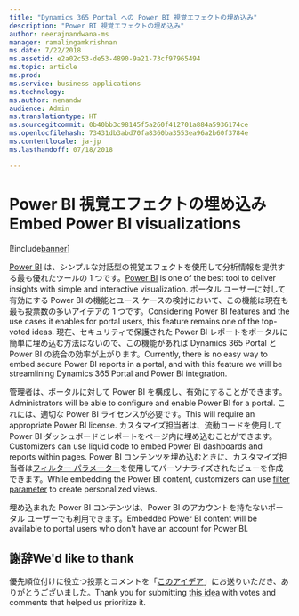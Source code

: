 ```yaml
---
title: "Dynamics 365 Portal への Power BI 視覚エフェクトの埋め込み"
description: "Power BI 視覚エフェクトの埋め込み"
author: neerajnandwana-ms
manager: ramalingamkrishnan
ms.date: 7/22/2018
ms.assetid: e2a02c53-de53-4890-9a21-73cf97965494
ms.topic: article
ms.prod: 
ms.service: business-applications
ms.technology: 
ms.author: nenandw
audience: Admin
ms.translationtype: HT
ms.sourcegitcommit: 0b40bb3c98145f5a260f412701a884a5936174ce
ms.openlocfilehash: 73431db3abd70fa8360ba3553ea96a2b60f3784e
ms.contentlocale: ja-jp
ms.lasthandoff: 07/18/2018

---
```

#  <a name="embed-power-bi-visualizations"></a><span data-ttu-id="43c29-103">Power BI 視覚エフェクトの埋め込み</span><span class="sxs-lookup"><span data-stu-id="43c29-103">Embed Power BI visualizations</span></span>

[!include[banner](../../../includes/banner.md)]


<span data-ttu-id="43c29-104">[Power BI](https://powerbi.microsoft.com) は、シンプルな対話型の視覚エフェクトを使用して分析情報を提供する最も優れたツールの 1 つです。</span><span class="sxs-lookup"><span data-stu-id="43c29-104">[Power BI](https://powerbi.microsoft.com) is one of the best tool to deliver insights with simple and interactive visualization.</span></span> <span data-ttu-id="43c29-105">ポータル ユーザーに対して有効にする Power BI の機能とユース ケースの検討において、この機能は現在も最も投票数の多いアイデアの 1 つです。</span><span class="sxs-lookup"><span data-stu-id="43c29-105">Considering Power BI features and the use cases it enables for portal users, this feature remains one of the top-voted ideas.</span></span> <span data-ttu-id="43c29-106">現在、セキュリティで保護された Power BI レポートをポータルに簡単に埋め込む方法はないので、この機能があれば Dynamics 365 Portal と Power BI の統合の効率が上がります。</span><span class="sxs-lookup"><span data-stu-id="43c29-106">Currently, there is no easy way to embed secure Power BI reports in a portal, and with this feature we will be streamlining Dynamics 365 Portal and Power BI integration.</span></span>


<span data-ttu-id="43c29-107">管理者は、ポータルに対して Power BI を構成し、有効にすることができます。</span><span class="sxs-lookup"><span data-stu-id="43c29-107">Administrators will be able to configure and enable Power BI for a portal.</span></span> <span data-ttu-id="43c29-108">これには、適切な Power BI ライセンスが必要です。</span><span class="sxs-lookup"><span data-stu-id="43c29-108">This will require an appropriate Power BI license.</span></span> <span data-ttu-id="43c29-109">カスタマイズ担当者は、流動コードを使用して Power BI ダッシュボードとレポートをページ内に埋め込むことができます。</span><span class="sxs-lookup"><span data-stu-id="43c29-109">Customizers can use liquid code to embed Power BI dashboards and reports within pages.</span></span> <span data-ttu-id="43c29-110">Power BI コンテンツを埋め込むときに、カスタマイズ担当者は[フィルター パラメーター](https://docs.microsoft.com/power-bi/service-url-filters)を使用してパーソナライズされたビューを作成できます。</span><span class="sxs-lookup"><span data-stu-id="43c29-110">While embedding the Power BI content, customizers can use [filter parameter](https://docs.microsoft.com/power-bi/service-url-filters) to create personalized views.</span></span>

<span data-ttu-id="43c29-111">埋め込まれた Power BI コンテンツは、Power BI のアカウントを持たないポータル ユーザーでも利用できます。</span><span class="sxs-lookup"><span data-stu-id="43c29-111">Embedded Power BI content will be available to portal users who don't have an account for Power BI.</span></span> 

<!--
### Who uses this feature
This feature is intended for end users and customizers. A customizer must configure Power BI in a portal to use this feature.
### License required
For Power BI configuration and content authoring, customers or administrators will need an appropriate Power BI license.
### Setup required
This feature must be configured and enabled in a portal by an administrator. 
## Status
### Development status
Generally available
#### Target timeframe
October 2018
### Availability
Cloud
### Regional availability
This feature will be available globally. 
-->

## <a name="wed-like-to-thank"></a><span data-ttu-id="43c29-112">謝辞</span><span class="sxs-lookup"><span data-stu-id="43c29-112">We'd like to thank</span></span>

<span data-ttu-id="43c29-113">優先順位付けに役立つ投票とコメントを「[このアイデア](https://experience.dynamics.com/ideas/idea/?ideaid=76fe3c62-62ea-e611-80c1-00155d460d59)」にお送りいただき、ありがとうございました。</span><span class="sxs-lookup"><span data-stu-id="43c29-113">Thank you for submitting [this idea](https://experience.dynamics.com/ideas/idea/?ideaid=76fe3c62-62ea-e611-80c1-00155d460d59) with votes and comments that helped us prioritize it.</span></span>

